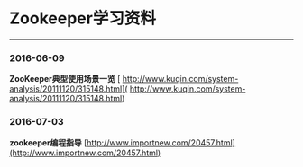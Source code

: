 # Zookeeper学习资料

---

### 2016-06-09
**ZooKeeper典型使用场景一览**		[ http://www.kuqin.com/system-analysis/20111120/315148.html]( http://www.kuqin.com/system-analysis/20111120/315148.html)

### 2016-07-03
**zookeeper编程指导**	[http://www.importnew.com/20457.html](http://www.importnew.com/20457.html)